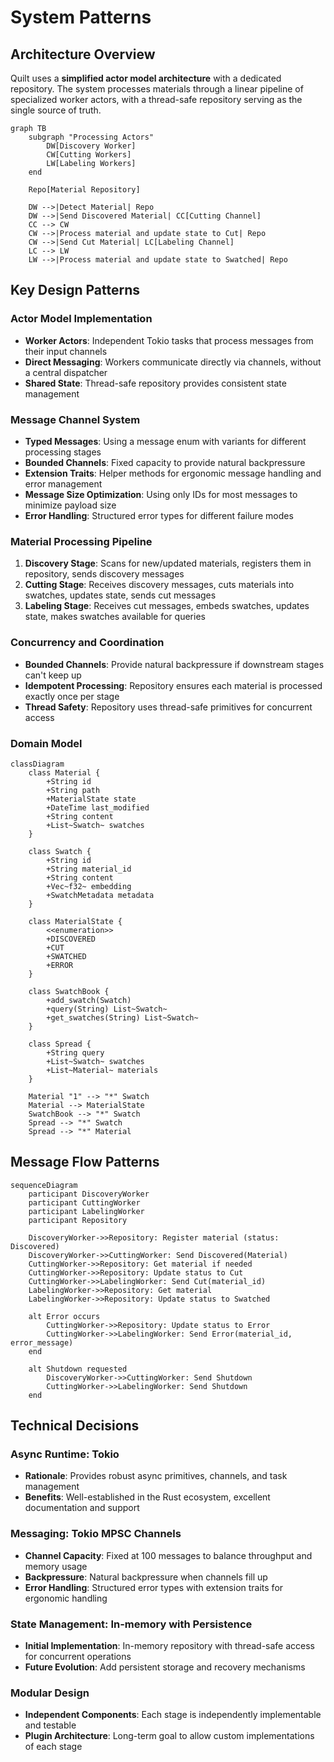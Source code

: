 # System Patterns

## Architecture Overview

Quilt uses a **simplified actor model architecture** with a dedicated repository. The system processes materials through a linear pipeline of specialized worker actors, with a thread-safe repository serving as the single source of truth.

```mermaid
graph TB
    subgraph "Processing Actors"
        DW[Discovery Worker]
        CW[Cutting Workers]
        LW[Labeling Workers]
    end

    Repo[Material Repository]

    DW -->|Detect Material| Repo
    DW -->|Send Discovered Material| CC[Cutting Channel]
    CC --> CW
    CW -->|Process material and update state to Cut| Repo
    CW -->|Send Cut Material| LC[Labeling Channel]
    LC --> LW
    LW -->|Process material and update state to Swatched| Repo
```

## Key Design Patterns

### Actor Model Implementation

- **Worker Actors**: Independent Tokio tasks that process messages from their input channels
- **Direct Messaging**: Workers communicate directly via channels, without a central dispatcher
- **Shared State**: Thread-safe repository provides consistent state management

### Message Channel System

- **Typed Messages**: Using a message enum with variants for different processing stages
- **Bounded Channels**: Fixed capacity to provide natural backpressure
- **Extension Traits**: Helper methods for ergonomic message handling and error management
- **Message Size Optimization**: Using only IDs for most messages to minimize payload size
- **Error Handling**: Structured error types for different failure modes

### Material Processing Pipeline

1. **Discovery Stage**: Scans for new/updated materials, registers them in repository, sends discovery messages
2. **Cutting Stage**: Receives discovery messages, cuts materials into swatches, updates state, sends cut messages
3. **Labeling Stage**: Receives cut messages, embeds swatches, updates state, makes swatches available for queries

### Concurrency and Coordination

- **Bounded Channels**: Provide natural backpressure if downstream stages can't keep up
- **Idempotent Processing**: Repository ensures each material is processed exactly once per stage
- **Thread Safety**: Repository uses thread-safe primitives for concurrent access

### Domain Model

```mermaid
classDiagram
    class Material {
        +String id
        +String path
        +MaterialState state
        +DateTime last_modified
        +String content
        +List~Swatch~ swatches
    }

    class Swatch {
        +String id
        +String material_id
        +String content
        +Vec~f32~ embedding
        +SwatchMetadata metadata
    }

    class MaterialState {
        <<enumeration>>
        +DISCOVERED
        +CUT
        +SWATCHED
        +ERROR
    }

    class SwatchBook {
        +add_swatch(Swatch)
        +query(String) List~Swatch~
        +get_swatches(String) List~Swatch~
    }

    class Spread {
        +String query
        +List~Swatch~ swatches
        +List~Material~ materials
    }

    Material "1" --> "*" Swatch
    Material --> MaterialState
    SwatchBook --> "*" Swatch
    Spread --> "*" Swatch
    Spread --> "*" Material
```

## Message Flow Patterns

```mermaid
sequenceDiagram
    participant DiscoveryWorker
    participant CuttingWorker
    participant LabelingWorker
    participant Repository

    DiscoveryWorker->>Repository: Register material (status: Discovered)
    DiscoveryWorker->>CuttingWorker: Send Discovered(Material)
    CuttingWorker->>Repository: Get material if needed
    CuttingWorker->>Repository: Update status to Cut
    CuttingWorker->>LabelingWorker: Send Cut(material_id)
    LabelingWorker->>Repository: Get material
    LabelingWorker->>Repository: Update status to Swatched

    alt Error occurs
        CuttingWorker->>Repository: Update status to Error
        CuttingWorker->>LabelingWorker: Send Error(material_id, error_message)
    end

    alt Shutdown requested
        DiscoveryWorker->>CuttingWorker: Send Shutdown
        CuttingWorker->>LabelingWorker: Send Shutdown
    end
```

## Technical Decisions

### Async Runtime: Tokio

- **Rationale**: Provides robust async primitives, channels, and task management
- **Benefits**: Well-established in the Rust ecosystem, excellent documentation and support

### Messaging: Tokio MPSC Channels

- **Channel Capacity**: Fixed at 100 messages to balance throughput and memory usage
- **Backpressure**: Natural backpressure when channels fill up
- **Error Handling**: Structured error types with extension traits for ergonomic handling

### State Management: In-memory with Persistence

- **Initial Implementation**: In-memory repository with thread-safe access for concurrent operations
- **Future Evolution**: Add persistent storage and recovery mechanisms

### Modular Design

- **Independent Components**: Each stage is independently implementable and testable
- **Plugin Architecture**: Long-term goal to allow custom implementations of each stage
